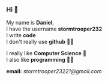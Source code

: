 ### Hi 👋

My name is **Daniel**, <br>
I have the username **stormtrooper232** <br>
I write **code** <br>
I don't really use **github** 🤷‍♂️


I really like **Computer Science** 🧮 <br>
I also like **programming** 👨‍💻 <br>

**email:** _stormtrooper23221@gmail.com_
